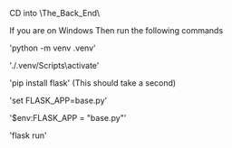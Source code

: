 CD into \The_Back_End\

If you are on Windows
Then run the following commands

'python -m venv .venv'

'./.venv/Scripts\activate'

'pip install flask' (This should take a second)

'set FLASK_APP=base.py'

'$env:FLASK_APP = "base.py"'

'flask run'
